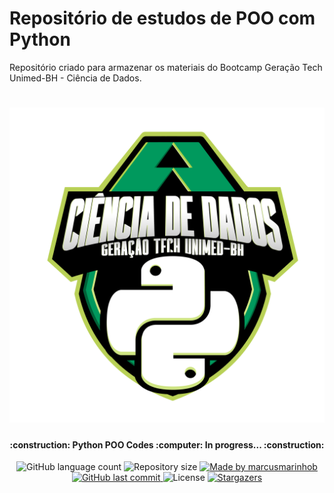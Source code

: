 # Repositório de estudos de POO com Python
Repositório criado para armazenar os materiais do Bootcamp Geração Tech Unimed-BH - Ciência de Dados.

<h1 align="center">
    <img alt="Python Codes" title="#PythonCodes" src="./bootcamp-logo.png" width="600px" />
</h1>

<h4 align="center"> 
	:construction: Python POO Codes :computer: In progress... :construction:
</h4>
<p align="center">
  <img alt="GitHub language count" src="https://img.shields.io/github/languages/count/marcusmarinhob/dio-geracao-tech-unimed-materiais?color=00995d">

  <img alt="Repository size" src="https://img.shields.io/github/repo-size/marcusmarinhob/dio-geracao-tech-unimed-materiais?color=00995d">
	
  <a href="https://www.linkedin.com/in/marcusmarinho/">
    <img alt="Made by marcusmarinhob" src="https://img.shields.io/badge/made%20by-marcusmarinhob-00995d">
  </a>

  <a href="https://github.com/marcusmarinhob/dio-geracao-tech-unimed-materiais/commits/master">
    <img alt="GitHub last commit" src="https://img.shields.io/github/last-commit/marcusmarinhob/dio-geracao-tech-unimed-materiais?color=00995d">
  </a>

  <img alt="License" src="https://img.shields.io/badge/license-MIT-00995d">
   <a href="https://github.com/marcusmarinhob/dio-geracao-tech-unimed-materiais/stargazers">
    <img alt="Stargazers" src="https://img.shields.io/github/stars/marcusmarinhob/dio-geracao-tech-unimed-materiais?style=social">
  </a>
</p>
